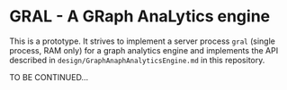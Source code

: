 # GRAL - A GRaph AnaLytics engine

This is a prototype. It strives to implement a server process `gral`
(single process, RAM only) for a graph analytics engine and implements
the API described in `design/GraphAnaphAnalyticsEngine.md` in this
repository.

TO BE CONTINUED...
